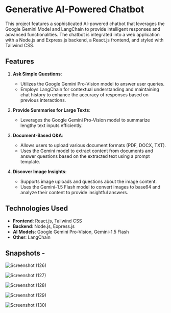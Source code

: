 # Generative AI-Powered Chatbot

This project features a sophisticated AI-powered chatbot that leverages the Google Gemini Model and LangChain to provide intelligent responses and advanced functionalities. The chatbot is integrated into a web application with a Node.js and Express.js backend, a React.js frontend, and styled with Tailwind CSS.

## Features

1. **Ask Simple Questions**:
   - Utilizes the Google Gemini Pro-Vision model to answer user queries.
   - Employs LangChain for contextual understanding and maintaining chat history to enhance the accuracy of responses based on previous interactions.

2. **Provide Summaries for Large Texts**:
   - Leverages the Google Gemini Pro-Vision model to summarize lengthy text inputs efficiently.

3. **Document-Based Q&A**:
   - Allows users to upload various document formats (PDF, DOCX, TXT).
   - Uses the Gemini model to extract content from documents and answer questions based on the extracted text using a prompt template.

4. **Discover Image Insights**:
   - Supports image uploads and questions about the image content.
   - Uses the Gemini-1.5 Flash model to convert images to base64 and analyze their content to provide insightful answers.

## Technologies Used

- **Frontend**: React.js, Tailwind CSS
- **Backend**: Node.js, Express.js
- **AI Models**: Google Gemini Pro-Vision, Gemini-1.5 Flash
- **Other**: LangChain

## Snapshots -

![Screenshot (126)](https://github.com/user-attachments/assets/d0f0a68e-57a2-4ccb-a761-69331842d99e)


![Screenshot (127)](https://github.com/user-attachments/assets/10a01c51-4515-49e9-ab40-c33317a96664)


![Screenshot (128)](https://github.com/user-attachments/assets/3c9527b0-dcad-470e-bd26-0c79b793db83)


![Screenshot (129)](https://github.com/user-attachments/assets/3b06a4d4-a690-4adb-b10a-592157efed71)


![Screenshot (130)](https://github.com/user-attachments/assets/9d01113f-e240-4ea4-8b7d-d12912b6b703)
